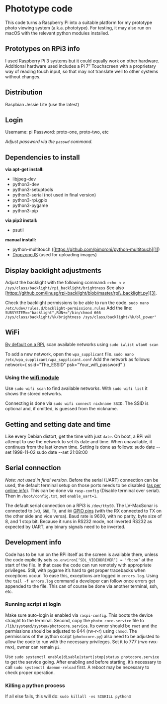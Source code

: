 # Phototype code
This code turns a Raspberry Pi into a suitable platform for my prototype photo viewing system (a.k.a. phototype). For testing, it may also run on macOS with the relevant python modules installed.

## Prototypes on RPi3 info
I used Raspberry Pi 3 systems but it could equally work on other hardware. Additional hardware used includes a Pi 7” Touchscreen with a proprietary way of reading touch input, so that may not translate well to other systems without changes.

## Distribution
Raspbian Jessie Lite (use the latest)

## Login
Username: pi
Password: proto-one, proto-two, etc

_Adjust password via the `passwd` command._

## Dependencies to install
**via apt-get install:**
- libjpeg-dev
- python3-dev
- python3-setuptools
- python3-serial (not used in final version)
- python3-rpi.gpio
- python3-pygame
- python3-pip

**via pip3 install:**
- psutil

**manual install:**
- python-multitouch ([https://github.com/pimoroni/python-multitouch][1])
- [DropzoneJS][2] (used for uploading images)

## Display backlight adjustments
Adjust the backlight with the following command:
`echo n > /sys/class/backlight/rpi_backlight/brightness`
See also [https://github.com/linusg/rpi-backlight/blob/master/rpi\_backlight.py][3].

Check the backlight permissions to be able to run the code.
`sudo nano /etc/udev/rules.d/backlight-permissions.rules`
Add the line:
`SUBSYSTEM=="backlight",RUN+="/bin/chmod 666 /sys/class/backlight/%k/brightness /sys/class/backlight/%k/bl_power"`

## WiFi
[By default on a RPi][4], scan available networks using
`sudo iwlist wlan0 scan`

To add a new network, open the `wpa_supplicant` file.
`sudo nano /etc/wpa_supplicant/wpa_supplicant.conf`
Add the network as follows:
	network={
	  ssid="The_ESSID"
	  psk="Your_wifi_password"
	}

### Using the [wifi module][5]
Use `sudo wifi scan` to find available networks. With `sudo wifi list` it shows the stored networks.

Connecting is done via `sudo wifi connect nickname SSID`. The SSID is optional and, if omitted, is guessed from the nickname.

## Getting and setting date and time
Like every Debian distort, get the time with just `date`. On boot, a RPi will attempt to use the network to set its date and time. When unavailable, it continues from the last known time. Setting is done as follows:
	sudo date --set 1998-11-02 
	sudo date --set 21:08:00

## Serial connection
_Note: not used in final version._
Before the serial (UART) connection can be used, the default terminal setup on those ports needs to be disabled ([as per online info][6]). This can be done via `rasp-config` (Disable terminal over serial). Then in `/boot/config.txt`, set `enable_uart=1`.

The default serial connection on a RPi3 is `/dev/ttyS0`. The LV-MaxSonar is connected to `3v3`, `GND`, `TX`, and `RX` [GPIO pins][7] (with the RX connected to TX on the other side and vice versa). Baud rate is 9600, with no parity, byte size of 8, and 1 stop bit. Because it runs in RS232 mode, not inverted RS232 as expected by UART, any binary signals need to be inverted.

## Development info
Code has to be run on the RPi itself as the screen is available there, unless the code explicitly sets `os.environ[‘SDL_VIDEODRIVER’] = ‘fbcon’` at the start of the file. In that case the code can run remotely with appropriate privileges. Still, with pygame it’s hard to get proper tracebacks when exceptions occur. To ease this, exceptions are logged in `errors.log`. Using the `tail -f errors.log` command a developer can follow once errors get appended to the file. This can of course be done via another terminal, ssh, etc.

### Running script at login
Make sure auto-login is enabled via `raspi-config`. This boots the device straight to the terminal. Second, copy the `photo core.service` file to `/lib/systemd/system/photocore.service`. Its owner should be `root` and the permissions should be adjusted to 644 (rw-r-r) using `chmod`. The permissions of the python script (`photocore.py`) also need to be adjusted to allow  the code to run with the necessary privileges. Set it to 777 (rwx-rwx-rwx), owner can remain `pi`.

Use `sudo systemctl enable|disable|start|stop|status photocore.service` to get the service going. After enabling and before starting, it’s necessary to call `sudo systemctl daemon-reload` first. A reboot may be necessary to check proper operation.

### Killing a python process
If all else fails, this will do:
`sudo killall -vs SIGKILL python3`

[1]:	https://github.com/pimoroni/python-multitouch
[2]:	http://www.dropzonejs.com/
[3]:	https://github.com/linusg/rpi-backlight/blob/master/rpi_backlight.py
[4]:	https://www.raspberrypi.org/documentation/configuration/wireless/wireless-cli.md
[5]:	https://wifi.readthedocs.io/en/latest/wifi_command.html#tutorial
[6]:	http://elinux.org/RPi_Serial_Connection
[7]:	http://pinout.xyz/pinout/ground#